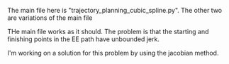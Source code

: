 The main file here is "trajectory_planning_cubic_spline.py". The other two are variations of the main file

THe main file works as it should. The problem is that the starting and finishing points in the EE path have unbounded jerk. 

I'm working on a solution for this problem by using the jacobian method.
